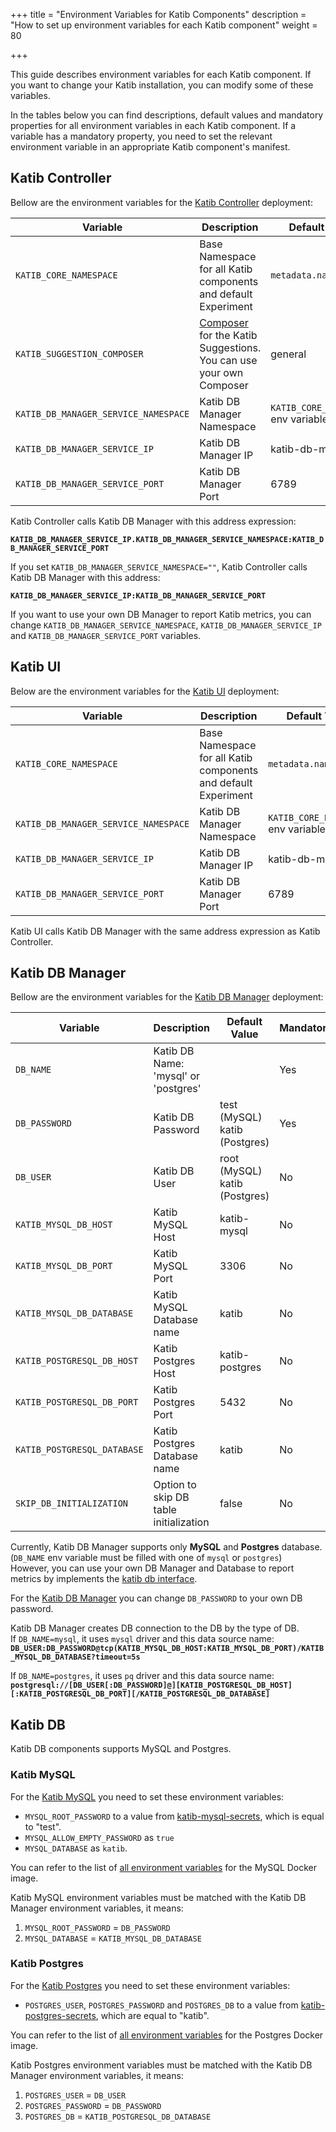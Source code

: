 +++
title = "Environment Variables for Katib Components"
description = "How to set up environment variables for each Katib component"
weight = 80
                    
+++

This guide describes environment variables for each Katib component.
If you want to change your Katib installation,
you can modify some of these variables.

In the tables below you can find descriptions, default values and mandatory
properties for all environment variables in each Katib component.
If a variable has a mandatory property, you need to set the relevant
environment variable in an appropriate Katib component's manifest.

## Katib Controller

Bellow are the environment variables for the
[Katib Controller](https://github.com/kubeflow/katib/blob/master/manifests/v1beta1/components/controller/controller.yaml)
deployment:

<div class="table-responsive">
  <table class="table table-bordered">
    <thead class="thead-light">
      <tr>
        <th>Variable</th>
        <th>Description</th>
        <th>Default Value</th>
        <th>Mandatory</th>
      </tr>
    </thead>
    <tbody>
      <tr>
        <td><code>KATIB_CORE_NAMESPACE</code></td>
        <td>Base Namespace for all Katib components and default Experiment</td>
        <td><code>metadata.namespace</code></td>
        <td>Yes</td>
      </tr>
      <tr>
        <td><code>KATIB_SUGGESTION_COMPOSER</code></td>
        <td> <a href="https://github.com/kubeflow/katib/blob/master/pkg/controller.v1beta1/suggestion/composer/composer.go">Composer</a>
          for the Katib Suggestions. You can use your own Composer</td>
        <td>general</td>
        <td>No</td>
      </tr>
      <tr>
        <td><code>KATIB_DB_MANAGER_SERVICE_NAMESPACE</code></td>
        <td>Katib DB Manager Namespace</td>
        <td><code>KATIB_CORE_NAMESPACE</code> env variable</td>
        <td>No</td>
      </tr>
      <tr>
        <td><code>KATIB_DB_MANAGER_SERVICE_IP</code></td>
        <td>Katib DB Manager IP</td>
        <td>katib-db-manager</td>
        <td>No</td>
      </tr>
       <tr>
        <td><code>KATIB_DB_MANAGER_SERVICE_PORT</code></td>
        <td>Katib DB Manager Port</td>
        <td>6789</td>
        <td>No</td>
      </tr>
    </tbody>
  </table>
</div>

Katib Controller calls Katib DB Manager with this address expression:

**`KATIB_DB_MANAGER_SERVICE_IP.KATIB_DB_MANAGER_SERVICE_NAMESPACE:KATIB_DB_MANAGER_SERVICE_PORT`**

If you set `KATIB_DB_MANAGER_SERVICE_NAMESPACE=""`, Katib Controller calls Katib DB Manager with this address:

**`KATIB_DB_MANAGER_SERVICE_IP:KATIB_DB_MANAGER_SERVICE_PORT`**

If you want to use your own DB Manager to report Katib metrics, you can change `KATIB_DB_MANAGER_SERVICE_NAMESPACE`, `KATIB_DB_MANAGER_SERVICE_IP` and `KATIB_DB_MANAGER_SERVICE_PORT` variables.

## Katib UI

Below are the environment variables for the
[Katib UI](https://github.com/kubeflow/katib/blob/master/manifests/v1beta1/components/ui/ui.yaml)
deployment:

<div class="table-responsive">
  <table class="table table-bordered">
    <thead class="thead-light">
      <tr>
        <th>Variable</th>
        <th>Description</th>
        <th>Default Value</th>
        <th>Mandatory</th>
      </tr>
    </thead>
    <tbody>
      <tr>
        <td><code>KATIB_CORE_NAMESPACE</code></td>
        <td>Base Namespace for all Katib components and default Experiment</td>
        <td><code>metadata.namespace</code></td>
        <td>Yes</td>
      </tr>
      <tr>
        <td><code>KATIB_DB_MANAGER_SERVICE_NAMESPACE</code></td>
        <td>Katib DB Manager Namespace</td>
        <td><code>KATIB_CORE_NAMESPACE</code> env variable</td>
        <td>No</td>
      </tr>
      <tr>
        <td><code>KATIB_DB_MANAGER_SERVICE_IP</code></td>
        <td>Katib DB Manager IP</td>
        <td>katib-db-manager</td>
        <td>No</td>
      </tr>
       <tr>
        <td><code>KATIB_DB_MANAGER_SERVICE_PORT</code></td>
        <td>Katib DB Manager Port</td>
        <td>6789</td>
        <td>No</td>
      </tr>
    </tbody>
  </table>
</div>

Katib UI calls Katib DB Manager with the same address expression as Katib Controller.

## Katib DB Manager

Bellow are the environment variables for the
[Katib DB Manager](https://github.com/kubeflow/katib/blob/master/manifests/v1beta1/components/db-manager/db-manager.yaml)
deployment:

<div class="table-responsive">
  <table class="table table-bordered">
    <thead class="thead-light">
      <tr>
        <th>Variable</th>
        <th>Description</th>
        <th>Default Value</th>
        <th>Mandatory</th>
      </tr>
    </thead>
    <tbody>
      <tr>
        <td><code>DB_NAME</code></td>
        <td>Katib DB Name: 'mysql' or 'postgres'</td>
        <td>  </td> 
        <td>Yes</td>
      </tr>
      <tr>
        <td><code>DB_PASSWORD</code></td>
        <td>Katib DB Password</td>
        <td>test (MySQL)<br>katib (Postgres)</td>
        <td>Yes</td>
      </tr>
      <tr>
        <td><code>DB_USER</code></td>
        <td>Katib DB User</td>
        <td>root (MySQL)<br>katib (Postgres)</td>
        <td>No</td>
      </tr>
      <tr>
        <td><code>KATIB_MYSQL_DB_HOST</code></td>
        <td>Katib MySQL Host</td>
        <td>katib-mysql</td>
        <td>No</td>
      </tr>
      <tr>
        <td><code>KATIB_MYSQL_DB_PORT</code></td>
        <td>Katib MySQL Port</td>
        <td>3306</td>
        <td>No</td>
      </tr>
      <tr>
        <td><code>KATIB_MYSQL_DB_DATABASE</code></td>
        <td>Katib MySQL Database name</td>
        <td>katib</td>
        <td>No</td>
      </tr>
      <tr>
        <td><code>KATIB_POSTGRESQL_DB_HOST</code></td>
        <td>Katib Postgres Host</td>
        <td>katib-postgres</td>
        <td>No</td>
      </tr>
      <tr>
        <td><code>KATIB_POSTGRESQL_DB_PORT</code></td>
        <td>Katib Postgres Port</td>
        <td>5432</td>
        <td>No</td>
      </tr>
      <tr>
        <td><code>KATIB_POSTGRESQL_DATABASE</code></td>
        <td>Katib Postgres Database name</td>
        <td>katib</td>
        <td>No</td>
      </tr>
      <tr>
        <td><code>SKIP_DB_INITIALIZATION</code></td>
        <td>Option to skip DB table initialization</td>
        <td>false</td>
        <td>No</td>
      </tr>
    </tbody>
  </table>
</div>

Currently, Katib DB Manager supports only **MySQL** and **Postgres** database. (`DB_NAME` env variable must be filled with one of `mysql` or `postgres`)  
However, you can use your own DB Manager and Database to report metrics by implements the [katib db interface](https://github.com/kubeflow/katib/blob/master/pkg/db/v1beta1/common/kdb.go).

For the [Katib DB Manager](https://github.com/kubeflow/katib/blob/master/manifests/v1beta1/components/db-manager/db-manager.yaml#L25)
you can change `DB_PASSWORD` to your own DB password.

Katib DB Manager creates DB connection to the DB by the type of DB.  
If `DB_NAME=mysql`, it uses `mysql` driver and this data source name:  
**`DB_USER:DB_PASSWORD@tcp(KATIB_MYSQL_DB_HOST:KATIB_MYSQL_DB_PORT)/KATIB_MYSQL_DB_DATABASE?timeout=5s`**

If `DB_NAME=postgres`, it uses `pq` driver and this data source name:  
**`postgresql://[DB_USER[:DB_PASSWORD]@][KATIB_POSTGRESQL_DB_HOST][:KATIB_POSTGRESQL_DB_PORT][/KATIB_POSTGRESQL_DB_DATABASE]`**

## Katib DB

Katib DB components supports MySQL and Postgres.

### Katib MySQL

For the [Katib MySQL](https://github.com/kubeflow/katib/blob/master/manifests/v1beta1/components/mysql/mysql.yaml)
you need to set these environment variables:

- `MYSQL_ROOT_PASSWORD` to a value from [katib-mysql-secrets](https://github.com/kubeflow/katib/blob/master/manifests/v1beta1/components/mysql/secret.yaml),
  which is equal to "test".
- `MYSQL_ALLOW_EMPTY_PASSWORD` as `true`
- `MYSQL_DATABASE` as `katib`.

You can refer to the list of
[all environment variables](https://github.com/docker-library/docs/tree/master/mysql#environment-variables)
for the MySQL Docker image.

Katib MySQL environment variables must be matched with the Katib DB Manager environment variables, it means:

1. `MYSQL_ROOT_PASSWORD` = `DB_PASSWORD`
1. `MYSQL_DATABASE` = `KATIB_MYSQL_DB_DATABASE`

### Katib Postgres

For the [Katib Postgres](https://github.com/kubeflow/katib/blob/master/manifests/v1beta1/components/postgres/postgres.yaml)
you need to set these environment variables:

- `POSTGRES_USER`, `POSTGRES_PASSWORD` and `POSTGRES_DB` to a value from [katib-postgres-secrets](https://github.com/kubeflow/katib/blob/master/manifests/v1beta1/components/postgres/secret.yaml),
  which are equal to "katib".

You can refer to the list of
[all environment variables](https://github.com/docker-library/docs/blob/master/postgres/README.md#environment-variables)
for the Postgres Docker image.

Katib Postgres environment variables must be matched with the Katib DB Manager environment variables, it means:

1. `POSTGRES_USER` = `DB_USER`
1. `POSTGRES_PASSWORD` = `DB_PASSWORD`
1. `POSTGRES_DB` = `KATIB_POSTGRESQL_DB_DATABASE`
